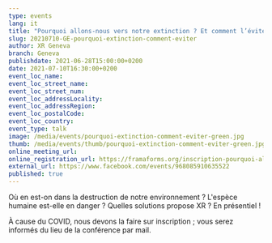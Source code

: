 ```yaml
---
type: events
lang: it
title: "Pourquoi allons-nous vers notre extinction ? Et comment l’éviter ?"
slug: 20210710-GE-pourquoi-extinction-comment-eviter
author: XR Geneva
branch: Geneva
publishdate: 2021-06-28T15:00:00+0200
date: 2021-07-10T16:30:00+0200
event_loc_name: 
event_loc_street_name: 
event_loc_street_num: 
event_loc_addressLocality: 
event_loc_addressRegion: 
event_loc_postalCode: 
event_loc_country: 
event_type: talk
image: /media/events/pourquoi-extinction-comment-eviter-green.jpg
thumb: /media/events/thumb/pourquoi-extinction-comment-eviter-green.jpg
online_meeting_url: 
online_registration_url: https://framaforms.org/inscription-pourquoi-allons-nous-vers-notre-extinction-et-comment-leviter-1619435576
external_url: https://www.facebook.com/events/968085910635522
published: true
---
```

Où en est-on dans la destruction de notre environnement ? L'espèce humaine est-elle en danger ? Quelles solutions propose XR ? En présentiel !

À cause du COVID, nous devons la faire sur inscription ; vous serez informés du lieu de la conférence par mail.
